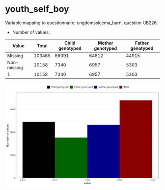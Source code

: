 # youth_self_boy
Variable mapping to questionnaire: ungdomsskjema_barn, question UB226.
- Number of values:

| Value | Total | Child genotyped | Mother genotyped | Father genotyped |
| ----- | ----- | --------------- | ---------------- | ---------------- |
| Missing | 103465 | 68091 | 64812 | 44915 |
| Non-missing | 10158 | 7340 | 6957 | 5303 |
| 1 | 10158 | 7340 | 6957 | 5303 |



![](youth_self_boy_n.png)



